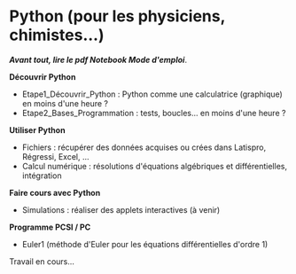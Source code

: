 # Python (pour les physiciens, chimistes...)
<b><i>Avant tout, lire le pdf Notebook Mode d'emploi</i></b>.

<b>Découvrir Python</b>
- Etape1_Découvrir_Python : Python comme une calculatrice (graphique) en moins d'une heure ?
- Etape2_Bases_Programmation : tests, boucles... en moins d'une heure ?

<b>Utiliser Python</b>
- Fichiers : récupérer des données acquises ou crées dans Latispro, Régressi, Excel, ...
- Calcul numérique : résolutions d'équations algébriques et différentielles, intégration

<b>Faire cours avec Python</b>
- Simulations : réaliser des applets interactives (à venir)

<b>Programme PCSI / PC</b>
- Euler1 (méthode d'Euler pour les équations différentielles d'ordre 1)

Travail en cours...
